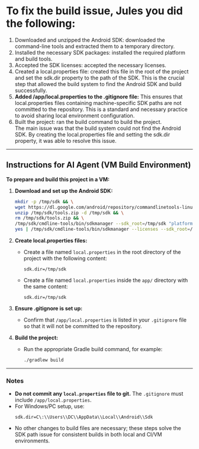 # To fix the build issue, Jules you did the following:

1. Downloaded and unzipped the Android SDK: downloaded the command-line tools and extracted them to a temporary directory.
2. Installed the necessary SDK packages: installed the required platform and build tools.
3. Accepted the SDK licenses: accepted the necessary licenses.
4. Created a local.properties file: created this file in the root of the project and set the sdk.dir property to the path of the SDK. This is the crucial step that allowed the build system to find the Android SDK and build successfully.
5. **Added /app/local.properties to the .gitignore file:** This ensures that local.properties files containing machine-specific SDK paths are not committed to the repository. This is a standard and necessary practice to avoid sharing local environment configuration.
6. Built the project: ran the build command to build the project.  
   The main issue was that the build system could not find the Android SDK. By creating the local.properties file and setting the sdk.dir property, it was able to resolve this issue.

---

## Instructions for AI Agent (VM Build Environment)

**To prepare and build this project in a VM:**

1. **Download and set up the Android SDK:**

   ```sh
   mkdir -p /tmp/sdk && \
   wget https://dl.google.com/android/repository/commandlinetools-linux-10406996_latest.zip -O /tmp/sdk/tools.zip && \
   unzip /tmp/sdk/tools.zip -d /tmp/sdk && \
   rm /tmp/sdk/tools.zip && \
   /tmp/sdk/cmdline-tools/bin/sdkmanager --sdk_root=/tmp/sdk "platforms;android-36" "build-tools;34.0.0" && \
   yes | /tmp/sdk/cmdline-tools/bin/sdkmanager --licenses --sdk_root=/tmp/sdk
   ```

2. **Create local.properties files:**

   - Create a file named `local.properties` in the root directory of the project with the following content:
     ```
     sdk.dir=/tmp/sdk
     ```
   - Create a file named `local.properties` inside the `app/` directory with the same content:
     ```
     sdk.dir=/tmp/sdk
     ```

3. **Ensure .gitignore is set up:**

   - Confirm that `/app/local.properties` is listed in your `.gitignore` file so that it will not be committed to the repository.

4. **Build the project:**

   - Run the appropriate Gradle build command, for example:
     ```sh
     ./gradlew build
     ```

---

### Notes

- **Do not commit any `local.properties` file to git.** The `.gitignore` must include `/app/local.properties`.
- For Windows/PC setup, use:
  ```
  sdk.dir=C\:\\Users\\DC\\AppData\\Local\\Android\\Sdk
  ```
- No other changes to build files are necessary; these steps solve the SDK path issue for consistent builds in both local and CI/VM environments.
